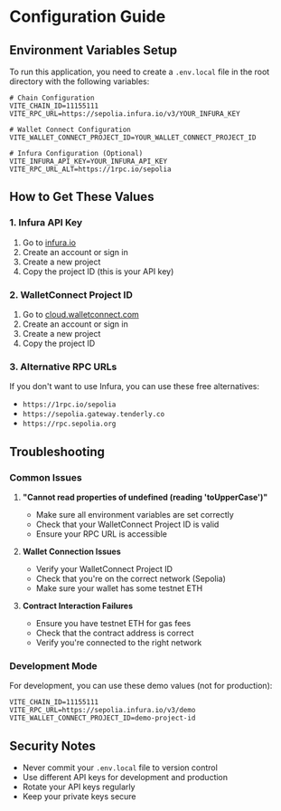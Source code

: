 # Configuration Guide

## Environment Variables Setup

To run this application, you need to create a `.env.local` file in the root directory with the following variables:

```env
# Chain Configuration
VITE_CHAIN_ID=11155111
VITE_RPC_URL=https://sepolia.infura.io/v3/YOUR_INFURA_KEY

# Wallet Connect Configuration
VITE_WALLET_CONNECT_PROJECT_ID=YOUR_WALLET_CONNECT_PROJECT_ID

# Infura Configuration (Optional)
VITE_INFURA_API_KEY=YOUR_INFURA_API_KEY
VITE_RPC_URL_ALT=https://1rpc.io/sepolia
```

## How to Get These Values

### 1. Infura API Key
1. Go to [infura.io](https://infura.io)
2. Create an account or sign in
3. Create a new project
4. Copy the project ID (this is your API key)

### 2. WalletConnect Project ID
1. Go to [cloud.walletconnect.com](https://cloud.walletconnect.com)
2. Create an account or sign in
3. Create a new project
4. Copy the project ID

### 3. Alternative RPC URLs
If you don't want to use Infura, you can use these free alternatives:
- `https://1rpc.io/sepolia`
- `https://sepolia.gateway.tenderly.co`
- `https://rpc.sepolia.org`

## Troubleshooting

### Common Issues

1. **"Cannot read properties of undefined (reading 'toUpperCase')"**
   - Make sure all environment variables are set correctly
   - Check that your WalletConnect Project ID is valid
   - Ensure your RPC URL is accessible

2. **Wallet Connection Issues**
   - Verify your WalletConnect Project ID
   - Check that you're on the correct network (Sepolia)
   - Make sure your wallet has some testnet ETH

3. **Contract Interaction Failures**
   - Ensure you have testnet ETH for gas fees
   - Check that the contract address is correct
   - Verify you're connected to the right network

### Development Mode

For development, you can use these demo values (not for production):

```env
VITE_CHAIN_ID=11155111
VITE_RPC_URL=https://sepolia.infura.io/v3/demo
VITE_WALLET_CONNECT_PROJECT_ID=demo-project-id
```

## Security Notes

- Never commit your `.env.local` file to version control
- Use different API keys for development and production
- Rotate your API keys regularly
- Keep your private keys secure
